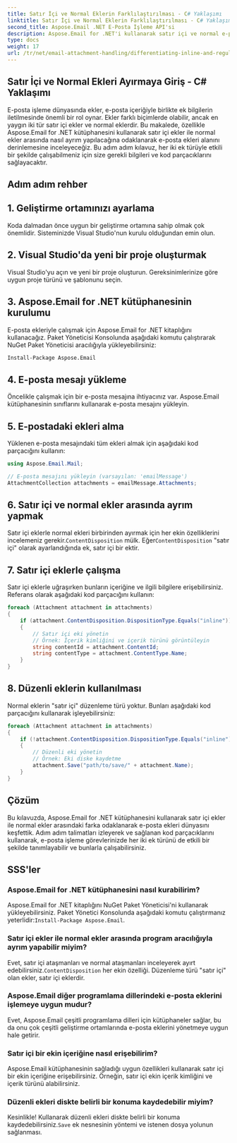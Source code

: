```yaml
---
title: Satır İçi ve Normal Eklerin Farklılaştırılması - C# Yaklaşımı
linktitle: Satır İçi ve Normal Eklerin Farklılaştırılması - C# Yaklaşımı
second_title: Aspose.Email .NET E-Posta İşleme API'si
description: Aspose.Email for .NET'i kullanarak satır içi ve normal e-posta eklerini nasıl ayırt edeceğinizi öğrenin. Kod örnekleri içeren kapsamlı kılavuz.
type: docs
weight: 17
url: /tr/net/email-attachment-handling/differentiating-inline-and-regular-attachments-csharp-approach/
---
```


## Satır İçi ve Normal Ekleri Ayırmaya Giriş - C# Yaklaşımı

E-posta işleme dünyasında ekler, e-posta içeriğiyle birlikte ek bilgilerin iletilmesinde önemli bir rol oynar. Ekler farklı biçimlerde olabilir, ancak en yaygın iki tür satır içi ekler ve normal eklerdir. Bu makalede, özellikle Aspose.Email for .NET kütüphanesini kullanarak satır içi ekler ile normal ekler arasında nasıl ayrım yapılacağına odaklanarak e-posta ekleri alanını derinlemesine inceleyeceğiz. Bu adım adım kılavuz, her iki ek türüyle etkili bir şekilde çalışabilmeniz için size gerekli bilgileri ve kod parçacıklarını sağlayacaktır.

## Adım adım rehber

## 1. Geliştirme ortamınızı ayarlama

Koda dalmadan önce uygun bir geliştirme ortamına sahip olmak çok önemlidir. Sisteminizde Visual Studio'nun kurulu olduğundan emin olun.

## 2. Visual Studio'da yeni bir proje oluşturmak

Visual Studio'yu açın ve yeni bir proje oluşturun. Gereksinimlerinize göre uygun proje türünü ve şablonunu seçin.

## 3. Aspose.Email for .NET kütüphanesinin kurulumu

E-posta ekleriyle çalışmak için Aspose.Email for .NET kitaplığını kullanacağız. Paket Yöneticisi Konsolunda aşağıdaki komutu çalıştırarak NuGet Paket Yöneticisi aracılığıyla yükleyebilirsiniz:

```bash
Install-Package Aspose.Email
```

## 4. E-posta mesajı yükleme

Öncelikle çalışmak için bir e-posta mesajına ihtiyacınız var. Aspose.Email kütüphanesinin sınıflarını kullanarak e-posta mesajını yükleyin.

## 5. E-postadaki ekleri alma

Yüklenen e-posta mesajındaki tüm ekleri almak için aşağıdaki kod parçacığını kullanın:

```csharp
using Aspose.Email.Mail;

// E-posta mesajını yükleyin (varsayılan: 'emailMessage')
AttachmentCollection attachments = emailMessage.Attachments;
```

## 6. Satır içi ve normal ekler arasında ayrım yapmak

Satır içi eklerle normal ekleri birbirinden ayırmak için her ekin özelliklerini incelemeniz gerekir.`ContentDisposition` mülk. Eğer`ContentDisposition` "satır içi" olarak ayarlandığında ek, satır içi bir ektir.

## 7. Satır içi eklerle çalışma

Satır içi eklerle uğraşırken bunların içeriğine ve ilgili bilgilere erişebilirsiniz. Referans olarak aşağıdaki kod parçacığını kullanın:

```csharp
foreach (Attachment attachment in attachments)
{
    if (attachment.ContentDisposition.DispositionType.Equals("inline"))
    {
        // Satır içi eki yönetin
        // Örnek: İçerik kimliğini ve içerik türünü görüntüleyin
        string contentId = attachment.ContentId;
        string contentType = attachment.ContentType.Name;
    }
}
```

## 8. Düzenli eklerin kullanılması

Normal eklerin "satır içi" düzenleme türü yoktur. Bunları aşağıdaki kod parçacığını kullanarak işleyebilirsiniz:

```csharp
foreach (Attachment attachment in attachments)
{
    if (!attachment.ContentDisposition.DispositionType.Equals("inline"))
    {
        // Düzenli eki yönetin
        // Örnek: Eki diske kaydetme
        attachment.Save("path/to/save/" + attachment.Name);
    }
}
```

## Çözüm

Bu kılavuzda, Aspose.Email for .NET kütüphanesini kullanarak satır içi ekler ile normal ekler arasındaki farka odaklanarak e-posta ekleri dünyasını keşfettik. Adım adım talimatları izleyerek ve sağlanan kod parçacıklarını kullanarak, e-posta işleme görevlerinizde her iki ek türünü de etkili bir şekilde tanımlayabilir ve bunlarla çalışabilirsiniz.

## SSS'ler

### Aspose.Email for .NET kütüphanesini nasıl kurabilirim?

 Aspose.Email for .NET kitaplığını NuGet Paket Yöneticisi'ni kullanarak yükleyebilirsiniz. Paket Yönetici Konsolunda aşağıdaki komutu çalıştırmanız yeterlidir:`Install-Package Aspose.Email`.

### Satır içi ekler ile normal ekler arasında program aracılığıyla ayrım yapabilir miyim?

 Evet, satır içi ataşmanları ve normal ataşmanları inceleyerek ayırt edebilirsiniz.`ContentDisposition` her ekin özelliği. Düzenleme türü "satır içi" olan ekler, satır içi eklerdir.

### Aspose.Email diğer programlama dillerindeki e-posta eklerini işlemeye uygun mudur?

Evet, Aspose.Email çeşitli programlama dilleri için kütüphaneler sağlar, bu da onu çok çeşitli geliştirme ortamlarında e-posta eklerini yönetmeye uygun hale getirir.

### Satır içi bir ekin içeriğine nasıl erişebilirim?

Aspose.Email kütüphanesinin sağladığı uygun özellikleri kullanarak satır içi bir ekin içeriğine erişebilirsiniz. Örneğin, satır içi ekin içerik kimliğini ve içerik türünü alabilirsiniz.

### Düzenli ekleri diskte belirli bir konuma kaydedebilir miyim?

 Kesinlikle! Kullanarak düzenli ekleri diskte belirli bir konuma kaydedebilirsiniz.`Save` ek nesnesinin yöntemi ve istenen dosya yolunun sağlanması.